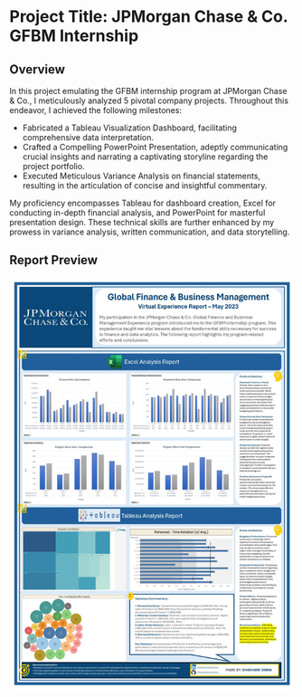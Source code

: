 # Project Title: JPMorgan Chase & Co. GFBM Internship

## Overview
In this project emulating the GFBM internship program at JPMorgan Chase & Co., I meticulously analyzed 5 pivotal company projects. Throughout this endeavor, I achieved the following milestones:

* Fabricated a Tableau Visualization Dashboard, facilitating comprehensive data interpretation.
* Crafted a Compelling PowerPoint Presentation, adeptly communicating crucial insights and narrating a captivating storyline regarding the project portfolio.
* Executed Meticulous Variance Analysis on financial statements, resulting in the articulation of concise and insightful commentary.

My proficiency encompasses Tableau for dashboard creation, Excel for conducting in-depth financial analysis, and PowerPoint for masterful presentation design. These technical skills are further enhanced by my prowess in variance analysis, written communication, and data storytelling.

## Report Preview
![Final Report](/images/Report.jpg)
